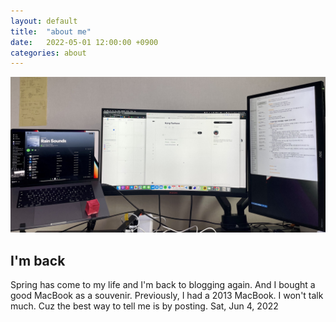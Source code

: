 ```yaml
---
layout: default
title:  "about me"
date:   2022-05-01 12:00:00 +0900
categories: about
---
```


![my-desk](/assets/img/my-desk.jpeg)
## I'm back
Spring has come to my life and I'm back to blogging again. And I bought a good MacBook as a souvenir. Previously, I had a 2013 MacBook. I won't talk much. Cuz the best way to tell me is by posting. Sat, Jun 4, 2022

